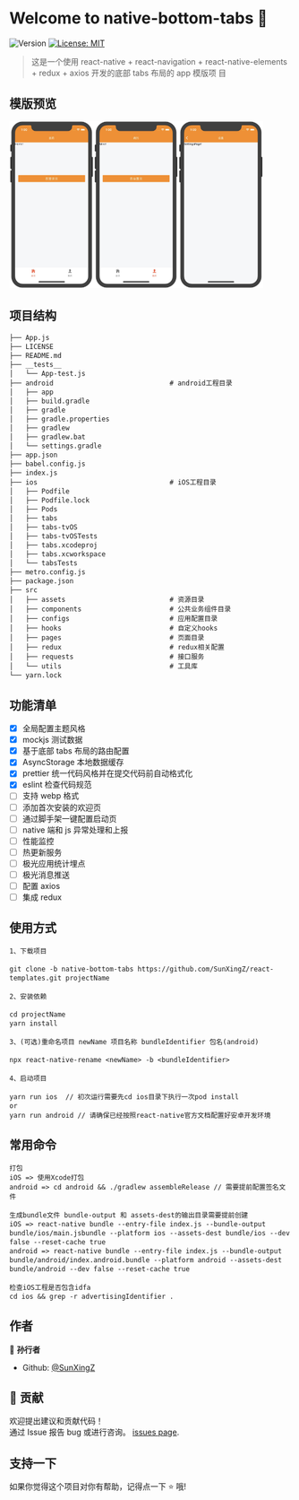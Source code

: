 # Welcome to native-bottom-tabs 👋

![Version](https://img.shields.io/badge/version-1.0.0-blue.svg?cacheSeconds=2592000)
[![License: MIT](https://img.shields.io/badge/License-MIT-yellow.svg)](#)

> 这是一个使用 react-native + react-navigation + react-native-elements + redux + axios 开发的底部 tabs 布局的 app 模版项
> 目

## 模版预览

<img src="https://raw.githubusercontent.com/SunXingZ/react-templates/master/bottom_tabs_preview/31585803617_.pic.jpg" width="30%"><img src="https://raw.githubusercontent.com/SunXingZ/react-templates/master/bottom_tabs_preview/41585803618_.pic.jpg" width="30%"><img src="https://raw.githubusercontent.com/SunXingZ/react-templates/master/bottom_tabs_preview/51585803618_.pic.jpg" width="30%">

## 项目结构

```
├── App.js
├── LICENSE
├── README.md
├── __tests__
│   └── App-test.js
├── android                             # android工程目录
│   ├── app
│   ├── build.gradle
│   ├── gradle
│   ├── gradle.properties
│   ├── gradlew
│   ├── gradlew.bat
│   └── settings.gradle
├── app.json
├── babel.config.js
├── index.js
├── ios                                 # iOS工程目录
│   ├── Podfile
│   ├── Podfile.lock
│   ├── Pods
│   ├── tabs
│   ├── tabs-tvOS
│   ├── tabs-tvOSTests
│   ├── tabs.xcodeproj
│   ├── tabs.xcworkspace
│   └── tabsTests
├── metro.config.js
├── package.json
├── src
│   ├── assets                          # 资源目录
│   ├── components                      # 公共业务组件目录
│   ├── configs                         # 应用配置目录
│   ├── hooks                           # 自定义hooks
│   ├── pages                           # 页面目录
│   ├── redux                           # redux相关配置
│   ├── requests                        # 接口服务
│   └── utils                           # 工具库
└── yarn.lock
```

## 功能清单

-   [x] 全局配置主题风格
-   [x] mockjs 测试数据
-   [x] 基于底部 tabs 布局的路由配置
-   [x] AsyncStorage 本地数据缓存
-   [x] prettier 统一代码风格并在提交代码前自动格式化
-   [x] eslint 检查代码规范
-   [ ] 支持 webp 格式
-   [ ] 添加首次安装的欢迎页
-   [ ] 通过脚手架一键配置启动页
-   [ ] native 端和 js 异常处理和上报
-   [ ] 性能监控
-   [ ] 热更新服务
-   [ ] 极光应用统计埋点
-   [ ] 极光消息推送
-   [ ] 配置 axios
-   [ ] 集成 redux

## 使用方式

```
1、下载项目

git clone -b native-bottom-tabs https://github.com/SunXingZ/react-templates.git projectName

2、安装依赖

cd projectName
yarn install

3、(可选)重命名项目 newName 项目名称 bundleIdentifier 包名(android)

npx react-native-rename <newName> -b <bundleIdentifier>

4、启动项目

yarn run ios  // 初次运行需要先cd ios目录下执行一次pod install
or
yarn run android // 请确保已经按照react-native官方文档配置好安卓开发环境
```

## 常用命令

```
打包
iOS => 使用Xcode打包
android => cd android && ./gradlew assembleRelease // 需要提前配置签名文件

生成bundle文件 bundle-output 和 assets-dest的输出目录需要提前创建
iOS => react-native bundle --entry-file index.js --bundle-output bundle/ios/main.jsbundle --platform ios --assets-dest bundle/ios --dev false --reset-cache true
android => react-native bundle --entry-file index.js --bundle-output bundle/android/index.android.bundle --platform android --assets-dest bundle/android --dev false --reset-cache true

检查iOS工程是否包含idfa
cd ios && grep -r advertisingIdentifier .
```

## 作者

👤 **孙行者**

-   Github: [@SunXingZ](https://github.com/SunXingZ)

## 🤝 贡献

欢迎提出建议和贡献代码！<br />通过 Issue 报告 bug 或进行咨询。
[issues page](https://github.com/SunXingZ/react-templates/issues).

## 支持一下

如果你觉得这个项目对你有帮助，记得点一下 ⭐️ 哦!
